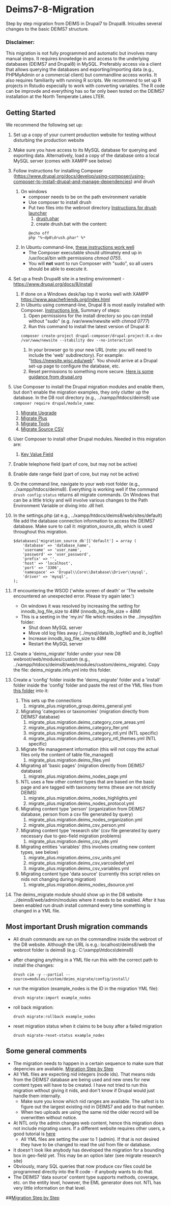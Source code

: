 # Deims7-8-Migration

Step by step migration from DEIMS in Drupal7 to Drupal8. Inlcudes several changes to the basic DEIMS7 structure.

### Disclaimer:

This migration is not fully programmed and automatic but involves many manual steps. It requires knowledge in and access to the underlying databases (DEIMS7 and Drupal8) in MySQL. Preferably access via a client that allows querying the databases and exporting/importing data (e.g., PHPMyAdmin or a commercial client) but commandline access works. It also requires familiarity with running R scripts. We recommend to set up R projects in Rstudio especially to work with converting variables. The R code can be improvde and everything has so far only been tested on the DEIMS7 installation at the North Temperate Lakes LTER.

## Getting Started

We recommend the following set up:

1. Set up a copy of your current production website for testing without disturbing the production website
1. Make sure you have access to its MySQL database for querying and exporting data. Alternatively, load a copy of the database onto a local MySQL server (comes with XAMPP see below)
1. Follow instructions for installing Composer (https://www.drupal.org/docs/develop/using-composer/using-composer-to-install-drupal-and-manage-dependencies) and drush
	1. On windows 
		* composer needs to be on the path environment variable
		* Use composer to install drush
		* Put two files into the webroot directory [Instructions for drush launcher](https://github.com/drush-ops/drush-launcher)
			1. [drush.phar](https://github.com/drush-ops/drush-launcher/releases/download/0.6.0/drush.phar)
			1. create drush.bat with the content:
			```
			@echo off
			php "%~dp0\drush.phar" %*
			```
	1. In Ubuntu command-line, [these instructions work well](https://www.digitalocean.com/community/tutorials/how-to-install-and-use-composer-on-ubuntu-18-04)
		* The Composer executable should ultimately end up in /usr/local/bin with permissions *chmod 0755*.
		* You will **not** want to run Composer with "sudo", so all users should be able to execute it.
	
1. Set up a fresh Drupal8 site in a testing environment - https://www.drupal.org/docs/8/install
	1. If done on a Windows desk/lap top it works well with XAMPP https://www.apachefriends.org/index.html
	1. In Ubuntu using command-line, Drupal 8 is most easily installed with Composer. [Instructions link.](https://www.drupal.org/docs/develop/using-composer/using-composer-to-install-drupal-and-manage-dependencies#drupal-composer-drupal-project) Summary of steps: 
		1. Open permissions for the install directory so you can install without "sudo" (e.g. /var/www/newsite with *chmod 0777*)
		1. Run this command to install the latest version of Drupal 8:
		```
		composer create-project drupal-composer/drupal-project:8.x-dev /var/www/newsite --stability dev --no-interaction
		```
		1. In your browser go to your new URL (note: you will need to include the 'web' subdirectory). For example: "https://newsite.wisc.edu/web". You should arrive at a Drupal set-up page to configure the database, etc.
		1. Reset permissions to something more secure. [Here is some guidance from drupal.org](https://www.drupal.org/node/244924)
1. Use Composer to install the Drupal migration modules and enable them, but don't enable the migration examples, they only clutter up the database. In the D8 root directory (e.g., ../xampp/htdocs/deims8) use `composer require drupal/module_name`:
	1. [Migrate Upgrade](https://www.drupal.org/project/migrate_upgrade)
	1. [Migrate Plus](https://www.drupal.org/project/migrate_plus)
	1. [Migrate Tools](https://www.drupal.org/project/migrate_tools)
	1. [Migrate Source CSV](https://www.drupal.org/project/migrate_source_csv)
	
1. User Composer to install other Drupal modules. Needed in this migration are:
	1. [Key Value Field](https://www.drupal.org/project/key_value_field)
	
1. Enable telephone field (part of core, but may not be active)

1. Enable date range field (part of core, but may not be active)
  
1. On the command line, navigate to your web root folder (e.g., ../xampp/htdocs/deims8). Everything is working well if the command `drush config:status` returns all migrate commands. On Windows that can be a little tricky and will involve various changes to the Path Environment Variable or diving into .dll hell.

1. In the settings.php (at e.g., ../xampp/htdocs/deims8/web/sites/default) file add the database connection information to access the DEIMS7 database. Make sure to call it: migration_source_db, which is used throughout this migration.
	```
	$databases['migration_source_db']['default'] = array (
		'database' => 'database_name',
		'username' => 'user_name',
		'password' => 'user_password',
		'prefix' => '',
		'host' => 'localhost',
		'port' => '3306',
		'namespace' => 'Drupal\\Core\\Database\\Driver\\mysql',
		'driver' => 'mysql',
	);
	```
1. If encountering the WSOD ('white screen of death' or 'The website encountered an unexpected error. Please try again later.')
	* On windows it was resolved by increasing the setting for innodb_log_file_size to 48M (innodb_log_file_size = 48M)
	* This is a seeting in the 'my.ini' file which resides in the ../mysql/bin folder:
		* Shut down MySQL server
		* Move old log files away (../mysql/data/ib_logfile0 and ib_logfile1
		* Increase innodb_log_file_size to 48M
		* Restart the MySQL server
	
1. Create a 'deims_migrate' folder under your new D8 webroot/web/modules/custom (e.g., ../xampp/htdocs/deims8/web/modules/custom/deims_migrate). Copy the file: deims_migrate.info.yml into this folder.
1. Create a 'config' folder inside the 'deims_migrate' folder and a 'install' folder inside the 'config' folder and paste the rest of the YML files from [this folder](https://github.com/lter/Deims7-8-Migration/tree/master/YMLmigration_sripts) into it:
	1. This sets up the connections
		1. migrate_plus.migration_group.deims_general.yml
	1. Migrating 'categories or taxonomies' (migration directly from DEIMS7 database)
		1. migrate_plus.migration.deims_category_core_areas.yml
		1. migrate_plus.migration.deims_category_lter.yml
		1. migrate_plus.migration.deims_category_ntl.yml (NTL specific)
		1. migrate_plus.migration.deims_category_ntl_themes.yml (NTL specific)
	1. Migrate file management information (this will not copy the actual files only the content of table file_managed)
		1. migrate_plus.migration.deims_files.yml
	1. Migrating all 'basic pages' (migration directly from DEIMS7 database)
		1. migrate_plus.migration.deims_nodes_page.yml
	1. NTL uses a few other content types that are based on the basic page and are tagged with taxonomy terms (these are not strictly DEIMS)
		1. migrate_plus.migration.deims_nodes_highlights.yml
		1. migrate_plus.migration.deims_nodes_protocol.yml
	1. Migrating content type 'person' (organization from DEIMS7 database, person from a csv file generated by query)
		1. migrate_plus.migration.deims_nodes_organization.yml
		1. migrate_plus.migration.deims_csv_person.yml
	1. Migrating content type 'research site' (csv file generated by query necessary due to geo-field migration problems)
		1. migrate_plus.migration.deims_csv_site.yml
	1. Migrating entities 'variables' (this involves creating new content types, see below)
		1. migrate_plus.migration.deims_csv_units.yml
		1. migrate_plus.migration.deims_csv_varcodedef.yml
		1. migrate_plus.migration.deims_csv_variables.yml
	1. Migrating content type 'data source' (currently this script relies on nids not changing during migration)
		1. migrate_plus.migration.deims_nodes_dsource.yml
		
1. The deims_migrate module should show up in the D8 website ../deims8/web/admin/modules where it needs to be enabled. After it has been enabled run drush install command every time something is changed in a YML file.

## Most important Drush migration commands

* All drush commands are run on the commandline inside the webroot of the D8 website. Although the URL is e.g.: localhost/deims8/web the webroot folder is deims8 (e.g.: C:\xampp\htdocs\deims8)

* after changing anything in a YML file run this with the correct path to install the changes:

	`drush cim -y --partial --source=modules/custom/deims_migrate/config/install/`
* run the migration (example_nodes is the ID in the migration YML file):

	`drush migrate:import example_nodes`
* roll back migration:

	`drush migrate:rollback example_nodes`
* reset migration status when it claims to be busy after a failed migration

	`drush migrate-reset-status example_nodes`

## Some general comments

* The migration needs to happen in a certain sequence to make sure that depencies are available. [Migration Step by Step](https://github.com/lter/Deims7-8-Migration/tree/master/documentation)
* All YML files are expecting nid integers (node ids). That means nids from the DEIMS7 database are being used and new ones for new content types will have to be created. I have not tried to run this migration without giving it nids, and don't know if Drupal would just handle them internally.
	* Make sure you know which nid ranges are available. The safest is to figure out the largest existing nid in DEIMS7 and add to that number.
	* When two uploads are using the same nid the older record will be overwritten without notice.
* At NTL only the admin changes web content, hence this migration does not include migrating users. If a different website requires other users, a good tutorial is [here](https://www.phase2technology.com/blog/managing-your-drupal)
	* All YML files are setting the user to 1 (admin). If that is not desired they have to be changed to read the uid from file or database.
* It doesn't look like anybody has developed the migration for a bounding box in geo-field yet. This may be an option later (see migrate research site)
* Obviously, many SQL queries that now produce csv files could be programmed directly into the R code - if anybody wants to do that.
* The DEIMS7 'data source' content type supports methods, coverage, etc. on the entity level, however, the EML generator does not. NTL has very little information on that level.

##[Migration Step by Step](https://github.com/lter/Deims7-8-Migration/tree/master/documentation)
